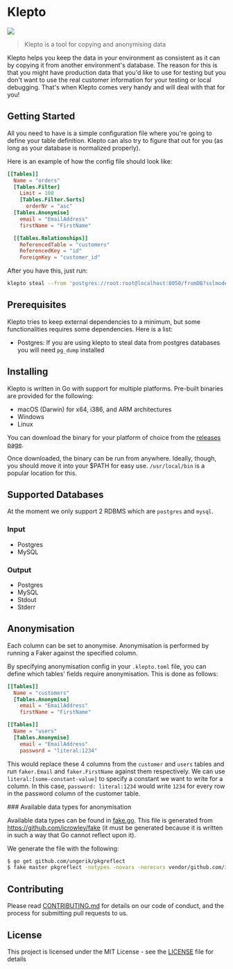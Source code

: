 Klepto
=====

[![](https://travis-ci.org/hellofresh/klepto.svg?branch=master)](https://travis-ci.org/hellofresh/klepto)

> Klepto is a tool for copying and anonymising data

Klepto helps you keep the data in your environment as consistent as it can by copying it from another environment's database. The reason for this is that you might have production data that you'd like to use for testing but you don't want to use the real customer information for your testing or local debugging. That's when Klepto comes very handy and will deal with that for you!

## Getting Started

All you need to have is a simple configuration file where you're going to define your table definition. Klepto can also try to figure that out for you (as long as your database is normalized properly).

Here is an example of how the config file should look like:

```toml
[[Tables]]
  Name = "orders"
  [Tables.Filter]
    Limit = 100
    [Tables.Filter.Sorts]
      orderNr = "asc"
  [Tables.Anonymise]
    email = "EmailAddress"
    firstName = "FirstName"

  [[Tables.Relationships]]
    ReferencedTable = "customers"
    ReferencedKey = "id"
    ForeignKey = "customer_id"
```

After you have this, just run:

```sh
klepto steal --from 'postgres://root:root@localhost:8050/fromDB?sslmode=disable' --to 'postgres://root:root@localhost:8050/toDB?sslmode=disable'
```

## Prerequisites

Klepto tries to keep external dependencies to a minimum, but some functionalities requires some dependencies. Here is a list:

- Postgres: If you are using klepto to steal data from postgres databases you will need `pg_dump` installed

## Installing 

Klepto is written in Go with support for multiple platforms. Pre-built binaries are provided for the following:

- macOS (Darwin) for x64, i386, and ARM architectures
- Windows
- Linux

You can download the binary for your platform of choice from the [releases page](https://github.com/hellofresh/klepto/releases).

Once downloaded, the binary can be run from anywhere. Ideally, though, you should move it into your $PATH for easy use. `/usr/local/bin` is a popular location for this.

## Supported Databases

At the moment we only support 2 RDBMS which are `postgres` and `mysql`.

### Input
- Postgres
- MySQL


### Output
- Postgres
- MySQL
- Stdout
- Stderr

## Anonymisation

Each column can be set to anonymise. Anonymisation is performed by running a Faker against the specified column.

By specifying anonymisation config in your `.klepto.toml` file, you can define which tables' fields require anonymisation. This is done as follows:

```toml
[[Tables]]
  Name = "customers"
  [Tables.Anonymise]
    email = "EmailAddress"
    firstName = "FirstName"

[[Tables]]
  Name = "users"
  [Tables.Anonymise]
    email = "EmailAddress"
    password = "literal:1234"
```

This would replace these 4 columns from the `customer` and `users` tables and run `faker.Email` and `faker.FirstName` against them respectively. We can use `literal:[some-constant-value]` to specify a constant we want to write for a column. In this case, `password: literal:1234` would write `1234` for every row in the password column of the customer table.

### Available data types for anonymisation

Available data types can be found in [fake.go](pkg/anonymiser/fake.go). This file is generated from https://github.com/icrowley/fake (it must be generated because it is written in such a way that Go cannot reflect upon it).

We generate the file with the following:

```sh
$ go get github.com/ungerik/pkgreflect
$ fake master pkgreflect -notypes -novars -norecurs vendor/github.com/icrowley/fake/
```

## Contributing

Please read [CONTRIBUTING.md](CONTRIBUTING.md) for details on our code of conduct, and the process for submitting pull requests to us.

## License

This project is licensed under the MIT License - see the [LICENSE](LICENSE) file for details
